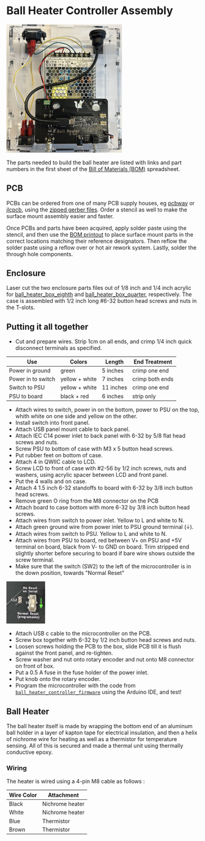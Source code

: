 # Ball Heater Controller Assembly

<img src="figures/ball_heater_controller_top.jpeg" width="60%" alt="controller top view">

The parts needed to build the ball heater are listed with links and part numbers in the first sheet of the [Bill of Materials (BOM)](../ball_heater_controller_pcb/ball_heater_controller_bom_V%201.ods) spreadsheet.

## PCB

PCBs can be ordered from one of many PCB supply houses, eg [pcbway](pcbway.com) or [jlcpcb](https://jlcpcb.com), using the [zipped gerber files](../ball_heater_controller_pcb/ball_heater_controller_v1.zip). Order a stencil as well to make the surface mount assembly easier and faster.

Once PCBs and parts have been acquired, apply solder paste using the stencil, and then use the [BOM printout](../ball_heater_controller_pcb/ball_heater_BOM_printout.pdf) to place surface mount parts in the correct locations matching their reference designators.  Then reflow the solder paste using a reflow over or hot air rework system. Lastly, solder the through hole components.

## Enclosure

Laser cut the two enclosure parts files out of 1/8 inch and 1/4 inch acrylic for [ball_heater_box_eighth](../ball_heater_controller_enclosure/tall_enclosure/ball_heater_box_eighth.ai) and [ball_heater_box_quarter](../ball_heater_controller_enclosure/tall_enclosure/ball_heater_box_quarter.ai), respectively. The case is assembled with 1/2 inch long #6-32 button head screws and nuts in the T-slots.

## Putting it all together

* Cut and prepare wires. Strip 1cm on all ends, and crimp 1/4 inch quick disconnect terminals as specified.

| Use |  Colors | Length | End Treatment|
|---|---|---| --- |
|Power in ground|green |5 inches | crimp one end|
|Power in to switch| yellow + white | 7 inches | crimp both ends|
|Switch to PSU| yellow + white | 11 inches | crimp one end|
|PSU to board| black + red | 6 inches | strip only|

* Attach wires to switch, power in on the bottom, power to PSU on the top, whith white on one  side and yellow on the other.
* Install switch into front panel.
* Attach USB panel mount cable to back panel.
* Attach IEC C14 power inlet to back panel with 6-32 by 5/8 flat head screws and nuts.
* Screw PSU to bottom of case with M3 x 5 button head screws.
* Put rubber feet on bottom of case.
* Attach 4 in QWIIC cable to LCD.
* Screw LCD to front of case with #2-56 by 1/2 inch screws, nuts and washers, using acrylic spacer between LCD and front panel.
* Put the 4 walls and on case.
* Attach 4 1.5 inch 6-32 standoffs to board with 6-32 by 3/8 inch button head screws.
* Remove green O ring from the M8 connector on the PCB
* Attach board to case bottom with more  6-32 by 3/8 inch button head screws.
* Attach wires from switch to power inlet. Yellow to L and white to N.
* Attach green ground wire from power inlet to PSU ground terminal (⏚).
* Attach wires from switch to PSU. Yellow to L and white to N.
* Attach wires from PSU to board, red between V+ on PSU and +5V terminal on board, black from V- to GND on board. Trim stripped end slightly shorter before securing to board if bare wire shows outside the screw terminal.
* Make sure that the switch (SW2) to the left of the microcontroller is in the down position, towards "Normal Reset"

<img src="figures/program_switch.jpeg" width="20%" alt="switch position">

* Attach USB c cable to the microcontroller on the PCB.
* Screw box together with 6-32 by 1/2 inch button head screws and nuts.
* Loosen screws holding the PCB to the box, slide PCB till it is flush against the front panel, and re-tighten.
* Screw washer and nut onto rotary encoder and nut onto M8 connector on front of box.
* Put a 0.5 A fuse in the fuse holder of the power inlet.
* Put knob onto the rotary encoder.
* Program the microcontroller with the code from [`ball_heater_controller_firmware`](../ball_heater_controller_firmware/ball_heater_controller_firmware.ino) using the Arduino IDE, and test!

## Ball Heater

The ball heater itself is made by wrapping the bottom end of an aluminum ball holder in a layer of kapton tape for electrical insulation, and then a helix of nichrome wire for heating as well as a thermistor for temperature sensing.  All of this is secured and made a thermal unit using thermally conductive epoxy.

### Wiring

The heater is wired using a 4-pin M8 cable as follows :

|Wire Color | Attachment |
| --- | ----|
|Black | Nichrome heater|
|White | Nichrome heater|
|Blue | Thermistor|
|Brown | Thermistor|

